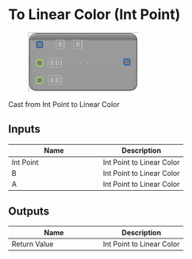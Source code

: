# To Linear Color (Int Point)

<div align="left" data-full-width="false"><figure><img src="../../../../.gitbook/assets/to_linear_color_-int_point.png" alt=""><figcaption></figcaption></figure></div>

Cast from Int Point to Linear Color

## Inputs

<table><thead><tr><th width="170">Name</th><th>Description</th></tr></thead><tbody><tr><td>Int Point</td><td>Int Point to Linear Color</td></tr><tr><td>B</td><td>Int Point to Linear Color</td></tr><tr><td>A</td><td>Int Point to Linear Color</td></tr></tbody></table>

## Outputs

<table><thead><tr><th width="170">Name</th><th>Description</th></tr></thead><tbody><tr><td>Return Value</td><td>Int Point to Linear Color</td></tr></tbody></table>
